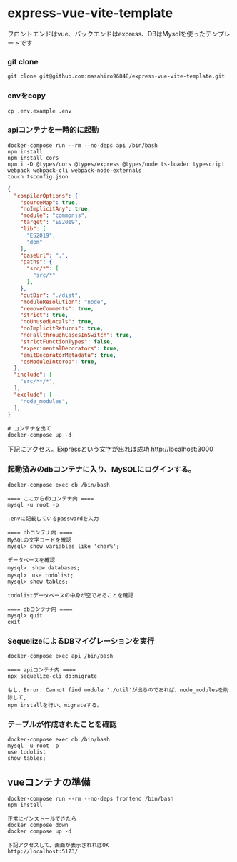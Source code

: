 # express-vue-vite-template
フロントエンドはvue、バックエンドはexpress、DBはMysqlを使ったテンプレートです

### git clone
```
git clone git@github.com:masahiro96848/express-vue-vite-template.git
```

### envをcopy
``` 
cp .env.example .env
```

### apiコンテナを一時的に起動
```
docker-compose run --rm --no-deps api /bin/bash
npm install
npm install cors
npm i -D @types/cors @types/express @types/node ts-loader typescript webpack webpack-cli webpack-node-externals
touch tsconfig.json
```

``` tsconfig.json
{
  "compilerOptions": {
    "sourceMap": true,
    "noImplicitAny": true,
    "module": "commonjs",
    "target": "ES2019",
    "lib": [
      "ES2019",
      "dom"
    ],
    "baseUrl": ".",
    "paths": {
      "src/*": [
        "src/*"
      ],
    },
    "outDir": "./dist",
    "moduleResolution": "node",
    "removeComments": true,
    "strict": true,
    "noUnusedLocals": true,
    "noImplicitReturns": true,
    "noFallthroughCasesInSwitch": true,
    "strictFunctionTypes": false,
    "experimentalDecorators": true,
    "emitDecoratorMetadata": true,
    "esModuleInterop": true,
  },
  "include": [
    "src/**/*",
  ],
  "exclude": [
    "node_modules",
  ],
}

```

```
# コンテナを出て
docker-compose up -d
```


下記にアクセス。Expressという文字が出れば成功
http://localhost:3000　


### 起動済みのdbコンテナに入り、MySQLにログインする。
```
docker-compose exec db /bin/bash

==== ここからdbコンテナ内 ====
mysql -u root -p

.envに記載しているpasswordを入力

```
```
==== dbコンテナ内 ====
MySQLの文字コードを確認
mysql> show variables like 'char%';

データベースを確認
mysql>　show databases;
mysql>　use todolist;
mysql> show tables;

todolistデータベースの中身が空であることを確認

==== dbコンテナ内 ====
mysql> quit
exit
```

### SequelizeによるDBマイグレーションを実行
```
docker-compose exec api /bin/bash

==== apiコンテナ内 ====
npx sequelize-cli db:migrate

もし、Error: Cannot find module './util'が出るのであれば、node_modulesを削除して,
npm installを行い、migrateする。
```

### テーブルが作成されたことを確認
```
docker-compose exec db /bin/bash
mysql -u root -p
use todolist
show tables;
```


## vueコンテナの準備

```
docker-compose run --rm --no-deps frontend /bin/bash
npm install

正常にインストールできたら
docker compose down 
docker compose up -d

下記アクセスして、画面が表示されればOK
http://localhost:5173/
